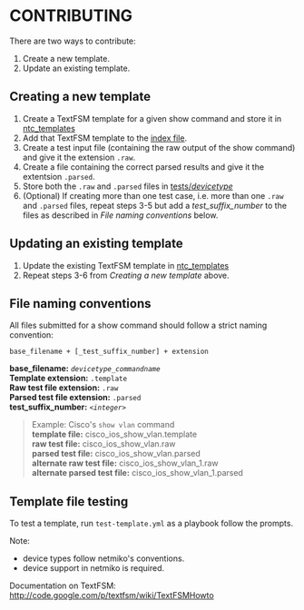 # CONTRIBUTING

There are two ways to contribute:

 1. Create a new template.
 2. Update an existing template.

## Creating a new template

  1. Create a TextFSM template for a given show command and store it in [ntc_templates](ntc_templates/)
  2. Add that TextFSM template to the [index file](ntc_templates/index).
  3. Create a test input file (containing the raw output of the show command) and give it the extension `.raw`.
  4. Create a file containing the correct parsed results and give it the extentsion `.parsed`.
  5. Store both the `.raw` and `.parsed` files in [tests/*devicetype*](tests/)
  6. (Optional) If creating more than one test case, i.e. more than one `.raw` and `.parsed` files, repeat steps
  3-5 but add a *test_suffix_number* to the files as described in *File naming conventions* below.

## Updating an existing template

  1. Update the existing TextFSM template in [ntc_templates](ntc_templates/)
  2. Repeat steps 3-6 from *Creating a new template* above.

## File naming conventions

All files submitted for a show command should follow a strict naming convention:
```
base_filename + [_test_suffix_number] + extension
```

**base_filename:** *`devicetype_commandname`*  
**Template extension:** `.template`  
**Raw test file extension:** `.raw`  
**Parsed test file extension:** `.parsed`  
**test_suffix_number:** *`<integer>`*

>Example: Cisco's `show vlan` command  
**template file:** cisco_ios_show_vlan.template  
**raw test file:** cisco_ios_show_vlan.raw  
**parsed test file:** cisco_ios_show_vlan.parsed  
**alternate raw test file:** cisco_ios_show_vlan_1.raw  
**alternate parsed test file:** cisco_ios_show_vlan_1.parsed

## Template file testing

To test a template, run `test-template.yml` as a playbook follow the prompts.

Note: 

* device types follow netmiko's conventions.
* device support in netmiko is required.

Documentation on TextFSM:  http://code.google.com/p/textfsm/wiki/TextFSMHowto
